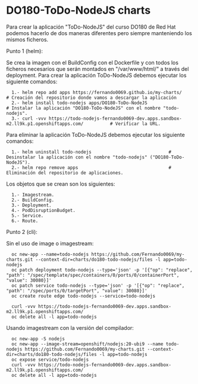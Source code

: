 # DO180-ToDo-NodeJS charts

Para crear la aplicación "ToDo-NodeJS" del curso DO180 de Red Hat podemos hacerlo de dos maneras diferentes pero siempre manteniendo los mismos ficheros.

Punto 1 (helm):

Se crea la imagen con el BuildConfig con el Dockerfile y con todos los ficheros necesarios que serán montados en "/var/www/html/" a través del deployment.
Para crear la aplicación ToDo-NodeJS debemos ejecutar los siguiente comandos:
```
  1.- helm repo add apps https://fernando0069.github.io/my-charts/                                       # Creación del repositorio donde vamos a descargar la aplicación
  2.- helm install todo-nodejs apps/DO180-ToDo-NodeJS                                                    # Instalar la aplicación "DO180-ToDo-NodeJS" con el nombre "todo-nodejs".
  3.- curl -vvv https://todo-nodejs-fernando0069-dev.apps.sandbox-m2.ll9k.p1.openshiftapps.com/          # Verificar la URL. 
```

Para eliminar la aplicación ToDo-NodeJS debemos ejecutar los siguiente comandos:
```
  1.- helm uninstall todo-nodejs                             # Desinstalar la aplicación con el nombre "todo-nodejs" ("DO180-ToDo-NodeJS").
  2.- helm repo remove apps                                  # Eliminación del repositorio de aplicaciones.
```

Los objetos que se crean son los siguientes:
```
  1.- Imagestream.
  2.- BuildConfig.
  3.- Deployment.
  4.- PodDisruptionBudget.
  5.- Service.
  6.- Route.
```


Punto 2 (cli):

Sin el uso de image o imagestream:
```
  oc new-app --name=todo-nodejs https://github.com/Fernando0069/my-charts.git --context-dir=charts/do180-todo-nodejs/files -l app=todo-nodejs
  oc patch deployment todo-nodejs --type='json' -p '[{"op": "replace", "path": "/spec/template/spec/containers/0/ports/0/containerPort", "value": 30080}]'
  oc patch service todo-nodejs --type='json' -p '[{"op": "replace", "path": "/spec/ports/0/targetPort", "value": 30080}]'
  oc create route edge todo-nodejs --service=todo-nodejs

  curl -vvv https://todo-nodejs-fernando0069-dev.apps.sandbox-m2.ll9k.p1.openshiftapps.com/
  oc delete all -l app=todo-nodejs
```

Usando imagestream con la versión del compilador:
```
  oc new-app -S nodejs
  oc new-app --image-stream=openshift/nodejs:20-ubi9 --name todo-nodejs https://github.com/Fernando0069/my-charts.git --context-dir=charts/do180-todo-nodejs/files -l app=todo-nodejs
  oc expose service/todo-nodejs
  curl -vvv https://todo-nodejs-fernando0069-dev.apps.sandbox-m2.ll9k.p1.openshiftapps.com/
  oc delete all -l app=todo-nodejs
```
